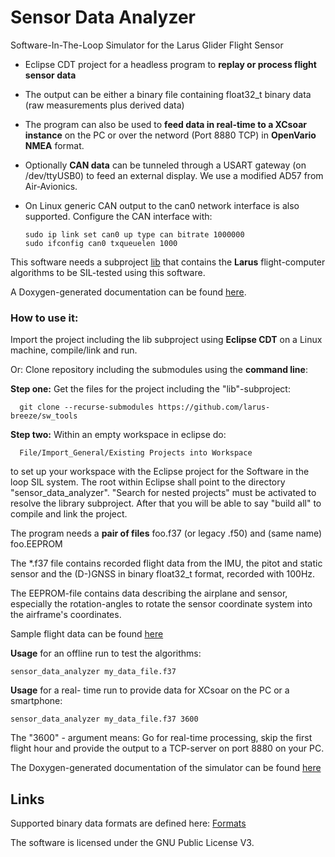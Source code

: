 # Sensor Data Analyzer
Software-In-The-Loop Simulator for the Larus Glider Flight Sensor

* Eclipse CDT project for a headless program to **replay or process flight sensor data**

* The output can be either a binary file containing float32_t binary data (raw measurements plus derived data)

* The program can also be used to **feed data in real-time to a XCsoar instance** on the PC or over the netword (Port 8880 TCP) in **OpenVario NMEA** format.
* Optionally **CAN data** can be tunneled through a USART gateway (on /dev/ttyUSB0) to feed an external display. We use a modified AD57 from Air-Avionics.
* On Linux generic CAN output to the can0 network interface is also supported. Configure the CAN interface with:  

      sudo ip link set can0 up type can bitrate 1000000
      sudo ifconfig can0 txqueuelen 1000
 
This software needs a subproject [lib](https://github.com/larus-breeze/sw_algorithms_lib) that contains the **Larus** flight-computer algorithms to be SIL-tested using this software.

A Doxygen-generated documentation can be found [here](https://schaefer.eit.h-da.de/Larus_SIL/).

### How to use it: 
Import the project including the lib subproject using **Eclipse CDT** on a Linux machine, compile/link and run.

Or: Clone repository including the submodules using the **command line**: 

**Step one:** Get the files for the project including the "lib"-subproject:

      git clone --recurse-submodules https://github.com/larus-breeze/sw_tools
    
**Step two:** Within an empty workspace in eclipse do:
 
      File/Import_General/Existing Projects into Workspace

to set up your workspace with the Eclipse project for the Software in the loop SIL system.
The root within Eclipse shall point to the directory "sensor_data_analyzer".
"Search for nested projects" must be activated to resolve the library subproject.
After that you will be able to say "build all" to compile and link the project.


The program needs a **pair of files**  foo.f37 (or legacy .f50) and (same name) foo.EEPROM

The *.f37 file contains recorded flight data from the IMU, the pitot and static sensor and the (D-)GNSS
in binary float32_t format, recorded with 100Hz.

The EEPROM-file contains data describing the airplane and sensor, especially the rotation-angles
to rotate the sensor coordinate system into the airframe's coordinates.

Sample flight data can be found [here](https://schaefer.eit.h-da.de/Larus_SIL_testdata/)

**Usage** for an offline run to test the algorithms: 

    sensor_data_analyzer my_data_file.f37

**Usage** for a real- time run to provide data for XCsoar on the PC or a smartphone: 

    sensor_data_analyzer my_data_file.f37 3600
    
The "3600" - argument means: Go for real-time processing, skip the first flight hour and provide the output to a TCP-server on port 8880 on your PC.
  
The Doxygen-generated documentation of the simulator can be found [here](https://schaefer.eit.h-da.de/Larus_SIL/)


## Links
Supported binary data formats are defined here: [Formats](../analysis/dataformats.py)

The software is licensed under the GNU Public License V3.
